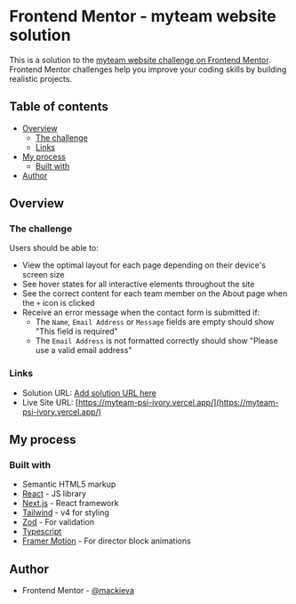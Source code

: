 # Frontend Mentor - myteam website solution

This is a solution to the [myteam website challenge on Frontend Mentor](https://www.frontendmentor.io/challenges/myteam-multipage-website-mxlEauvW). Frontend Mentor challenges help you improve your coding skills by building realistic projects.

## Table of contents

- [Overview](#overview)
  - [The challenge](#the-challenge)
  - [Links](#links)
- [My process](#my-process)
  - [Built with](#built-with)
- [Author](#author)

## Overview

### The challenge

Users should be able to:

- View the optimal layout for each page depending on their device's screen size
- See hover states for all interactive elements throughout the site
- See the correct content for each team member on the About page when the `+` icon is clicked
- Receive an error message when the contact form is submitted if:
  - The `Name`, `Email Address` or `Message` fields are empty should show "This field is required"
  - The `Email Address` is not formatted correctly should show "Please use a valid email address"

### Links

- Solution URL: [Add solution URL here](https://your-solution-url.com)
- Live Site URL: [https://myteam-psi-ivory.vercel.app/](https://myteam-psi-ivory.vercel.app/)

## My process

### Built with

- Semantic HTML5 markup
- [React](https://reactjs.org/) - JS library
- [Next.js](https://nextjs.org/) - React framework
- [Tailwind](https://tailwindcss.com/) - v4 for styling
- [Zod](https://zod.dev/) - For validation
- [Typescript](https://www.typescriptlang.org/)
- [Framer Motion](https://motion.dev/) - For director block animations

## Author

- Frontend Mentor - [@mackieva](https://www.frontendmentor.io/profile/mackieva)
